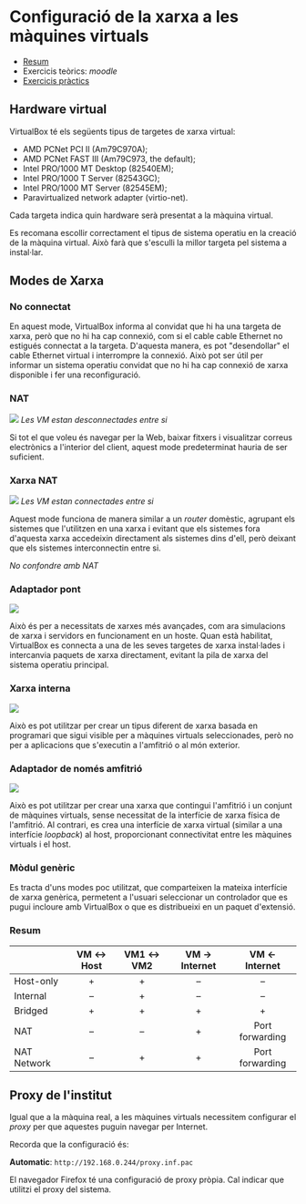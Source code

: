 # Configuració de la xarxa a les màquines virtuals

[//]: https://www.virtualbox.org/manual/ch06.html

* [Resum](https://gitpitch.com/jrodr236/som/master?p=XarxesMaquinesVirtualsVirtualBox)
* Exercicis teòrics: *moodle*
* [Exercicis pràctics](ExercicisXarxaMaquinesVirtualsVirtualBox.md)

## Hardware virtual
VirtualBox té els següents tipus de targetes de xarxa virtual:

* AMD PCNet PCI II (Am79C970A);
* AMD PCNet FAST III (Am79C973, the default);
* Intel PRO/1000 MT Desktop (82540EM);
* Intel PRO/1000 T Server (82543GC);
* Intel PRO/1000 MT Server (82545EM);
* Paravirtualized network adapter (virtio-net).

Cada targeta indica quin hardware serà presentat a la màquina virtual.

Es recomana escollir correctament el tipus de sistema operatiu en la creació de la màquina virtual. Això farà que s'esculli la millor targeta pel sistema a instal·lar.

## Modes de Xarxa

### No connectat
En aquest mode, VirtualBox informa al convidat que hi ha una targeta de xarxa, però que no hi ha cap connexió, com si el cable cable Ethernet no estigués connectat a la targeta. D'aquesta manera, es pot "desendollar" el cable Ethernet virtual i interrompre la connexió. Això pot ser útil per informar un sistema operatiu convidat que no hi ha cap connexió de xarxa disponible i fer una reconfiguració.

### NAT

![](https://cdn.app.compendium.com/uploads/user/e7c690e8-6ff9-102a-ac6d-e4aebca50425/f2e3e7b6-c53b-4457-85e9-49625315791a/Image/90093dc07a2e9cb7d93bf7a3fa8f8c19/nat.png)
*Les VM estan desconnectades entre si*

Si tot el que voleu és navegar per la Web, baixar fitxers i visualitzar correus electrònics a l'interior del client, aquest mode predeterminat hauria de ser suficient.

### Xarxa NAT

![](https://cdn.app.compendium.com/uploads/user/e7c690e8-6ff9-102a-ac6d-e4aebca50425/f2e3e7b6-c53b-4457-85e9-49625315791a/Image/04856a6937656d8c2a2e0dd30855f3ba/nat_port_forward.png)
*Les VM estan connectades entre si*

Aquest mode funciona de manera similar a un *router* domèstic, agrupant els sistemes que l'utilitzen en una xarxa i evitant que els sistemes fora d'aquesta xarxa accedeixin directament als sistemes dins d'ell, però deixant que els sistemes interconnectin entre si.

*No confondre amb NAT*

### Adaptador pont

![](https://cdn.app.compendium.com/uploads/user/e7c690e8-6ff9-102a-ac6d-e4aebca50425/f2e3e7b6-c53b-4457-85e9-49625315791a/Image/5e1da37f793c380abd4375ff64b21c70/bridged.png)

Això és per a necessitats de xarxes més avançades, com ara simulacions de xarxa i servidors en funcionament en un hoste. Quan està habilitat, VirtualBox es connecta a una de les seves targetes de xarxa instal·lades i intercanvia paquets de xarxa directament, evitant la pila de xarxa del sistema operatiu principal.

### Xarxa interna

![](https://cdn.app.compendium.com/uploads/user/e7c690e8-6ff9-102a-ac6d-e4aebca50425/f2e3e7b6-c53b-4457-85e9-49625315791a/Image/d16091a2abef68694625196dd18f588a/internal.png)

Això es pot utilitzar per crear un tipus diferent de xarxa basada en programari que sigui visible per a màquines virtuals seleccionades, però no per a aplicacions que s'executin a l'amfitrió o al món exterior.

### Adaptador de només amfitrió

![](https://cdn.app.compendium.com/uploads/user/e7c690e8-6ff9-102a-ac6d-e4aebca50425/f2e3e7b6-c53b-4457-85e9-49625315791a/Image/1ae51906a03cffa842010fd6d6937c61/host_only.png)

Això es pot utilitzar per crear una xarxa que contingui l'amfitrió i un conjunt de màquines virtuals, sense necessitat de la interfície de xarxa física de l'amfitrió. Al contrari, es crea una interfície de xarxa virtual (similar a una interfície *loopback*) al host, proporcionant connectivitat entre les màquines virtuals i el host.

### Mòdul genèric

Es tracta d'uns modes poc utilitzat, que comparteixen la mateixa interfície de xarxa genèrica, permetent a l'usuari seleccionar un controlador que es pugui incloure amb VirtualBox o que es distribueixi en un paquet d'extensió.

### Resum

&nbsp;|VM ↔ Host|VM1 ↔ VM2|VM → Internet|VM ← Internet
---------|:---------:|:-------------:|:-------------:|:-----:
Host-only|+|+|–|–
Internal|–|+|–|–
Bridged|+|	+|	+|	+
NAT|	–|	–|	+|	Port forwarding
NAT Network|	–|	+|	+|	Port forwarding

Proxy de l'institut
---------------------

Igual que a la màquina real, a les màquines virtuals necessitem configurar el _proxy_ per que aquestes puguin navegar per Internet.

Recorda que la configuració és:

**Automatic**: `http://192.168.0.244/proxy.inf.pac`

El navegador Firefox té una configuració de proxy pròpia. Cal indicar que utilitzi el proxy del sistema.